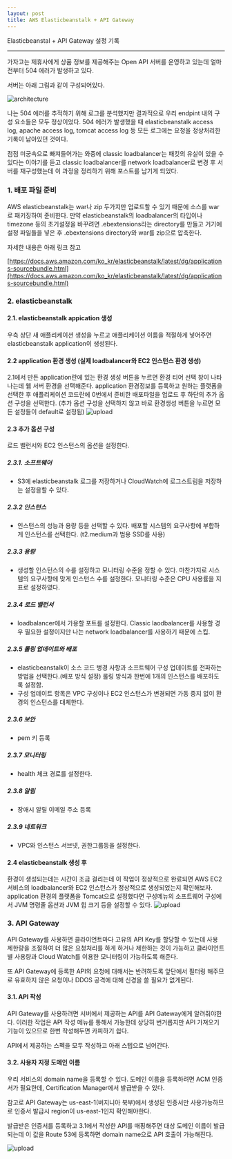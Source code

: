```yaml
---
layout: post
title: AWS Elasticbeanstalk + API Gateway
---
```

Elasticbeanstal + API Gateway 설정 기록

-------------

가자고는 제휴사에게 상품 정보를 제공해주는 Open API 서버를 운영하고 있는데 얼마전부터 504 에러가 발생하고 있다.

서버는 아래 그림과 같이 구성되어있다.

![architecture](http://xoxoms.github.io/images/2/cloud.png)

나는 504 에러를 추적하기 위해 로그를 분석했지만 결과적으로 우리 endpint 내의 구성 요소들은 모두 정상이었다. 504 에러가 발생했을 때 elasticbeanstalk access log, apache access log, tomcat access log 등 모든 로그에는 요청을 정상처리한 기록이 남아있던 것이다.

점점 미궁속으로 빠져들어가는 와중에 classic loadbalancer는 패킷의 유실이 있을 수 있다는 이야기를 듣고 classic loadbalancer를 network loadbalancer로 변경 후 서버를 재구성했는데 이 과정을 정리하기 위해 포스트를 남기게 되었다.
   
### 1. 배포 파일 준비 
AWS elasticbeanstalk는 war나 zip 두가지만 업로드할 수 있기 때문에 소스를 war로 패키징하여 준비한다. 만약 elasticbeanstalk의 loadbalancer의 타입이나 timezone 등의 초기설정을 바꾸려면 .ebextensions라는 directory를 만들고 거기에 설정 파일들을 넣은 후 .ebextensions directory와 war를 zip으로 압축한다. 

자세한 내용은 아래 링크 참고
 
[https://docs.aws.amazon.com/ko_kr/elasticbeanstalk/latest/dg/applications-sourcebundle.html](https://docs.aws.amazon.com/ko_kr/elasticbeanstalk/latest/dg/applications-sourcebundle.html)

### 2. elasticbeanstalk
#### 2.1. elasticbeanstalk appication 생성
우측 상단 새 애플리케이션 생성을 누르고 애플리케이션 이름을 적절하게 넣어주면 elasticbeanstalk application이 생성된다.
	
#### 2.2 application 환경 생성 (실제 loadbalancer와 EC2 인스턴스 환경 생성)

2.1에서 만든 application란에 있는 환경 생성 버튼을 누르면 환경 티어 선택 창이 나타나는데 웹 서버 환경을 선택해준다.
application 환경정보를 등록하고 원하는 플랫폼을 선택한 후 애플리케이션 코드란에 0번에서 준비한 배포파일을 업로드 후 하단의 추가 옵션 구성을 선택한다. (추가 옵션 구성을 선택하지 않고 바로 환경생성 버튼을 누르면 모든 설정들이 default로 설정됨)
![upload](http://xoxoms.github.io/images/2/0.png)

#### 2.3 추가 옵션 구성
로드 밸런서와 EC2 인스턴스의 옵션을 설정한다.

##### 2.3.1. 소프트웨어
* S3에 elasticbeanstalk 로그를 저장하거나 CloudWatch에 로그스트림을 저장하는 설정을할 수 있다.

##### 2.3.2 인스턴스
* 인스턴스의 성능과 용량 등을 선택할 수 있다. 배포할 시스템의 요구사항에 부합하게 인스턴스를 선택한다. (t2.medium과 범용 SSD를 사용)

##### 2.3.3 용량
* 생성할 인스턴스의 수를 설정하고 모니터링 수준을 정할 수 있다. 마찬가지로 시스템의 요구사항에 맞게 인스턴스 수를 설정한다. 모니터링 수준은 CPU 사용률을 지표로 설정하였다.

##### 2.3.4 로드 밸런서
* loadbalancer에서 가용할 포트를 설정한다. Classic laodbalancer를 사용할 경우 필요한 설정이지만 나는 network loadbalancer를 사용하기 때문에 스킵.

##### 2.3.5  롤링 업데이트와 배포
* elasticbeanstalk이 소스 코드 병경 사항과 소프트웨어 구성 업데이트를 전파하는 방법을 선택한다.(배포 방식 설정) 롤링 방식과 한번에 1개의 인스턴스를 배포하도록 설정함.
* 구성 업데이트 항목은 VPC 구성이나 EC2 인스턴스가 변경되면 가동 중지 없이 환경의 인스턴스를 대체한다.

##### 2.3.6 보안
* pem 키 등록

##### 2.3.7 모니터링
* health 체크 경로를 설정한다.

##### 2.3.8 알림
* 장애시 알릴 이메일 주소 등록

##### 2.3.9 네트워크
* VPC와 인스턴스 서브넷, 권한그룹등을 설정한다.

#### 2.4 elasticbeanstalk 생성 후
환경이 생성되는데는 시간이 조금 걸리는데 이 작업이 정상적으로 완료되면 AWS EC2 서비스의 loadbalancer와 EC2 인스턴스가 정상적으로 생성되었는지 확인해보자. application 환경의 플랫폼을 Tomcat으로 설정했다면 구성메뉴의 소프트웨어 구성에서 JVM 명령줄 옵션과 JVM 힙 크기 등을 설정할 수 있다. 
![upload](http://xoxoms.github.io/images/2/1.png)

### 3. API Gateway

API Gateway를 사용하면 클라이언트마다 고유의 API Key를 할당할 수 있는데 사용 제한량을 조절하여 더 많은 요청처리를 하게 하거나 제한하는 것이 가능하고 클라이언트 별 사용량과 Cloud Watch를 이용한 모니터링이 가능하도록 해준다. 

또 API Gateway에 등록한 API외 요청에 대해서는 반려하도록 앞단에서 필터링 해주므로 유효하지 않은 요청이나 DDOS 공격에 대해 신경을 쓸 필요가 없게된다.

#### 3.1. API 작성

API Gateway를 사용하려면 서버에서 제공하는 API를 API Gateway에게 알려줘야한다. 이러한 작업은 API 작성 메뉴를 통해서 가능한데 상당히 번거롭지만 API 가져오기 기능이 있으므로 한번 작성해두면 카피하기 쉽다. 

API에서 제공하는 스펙을 모두 작성하고 아래 스텝으로 넘어간다.

#### 3.2. 사용자 지정 도메인 이름 

우리 서비스의 domain name을 등록할 수 있다. 도메인 이름을 등록하려면 ACM 인증서가 필요한데, Certification Manager에서 발급받을 수 있다. 

참고로 API Gateway는 us-east-1(버지니아 북부)에서 생성된 인증서만 사용가능하므로 인증서 발급시 region이 us-east-1인지 확인해야한다.

발급받은 인증서를 등록하고 3.1에서 작성한 API를 매핑해주면 대상 도메인 이름이 발급되는데 이 값을 Route 53에 등록하면 domain name으로 API 호출이 가능해진다.

![upload](http://xoxoms.github.io/images/2/2.png)
 